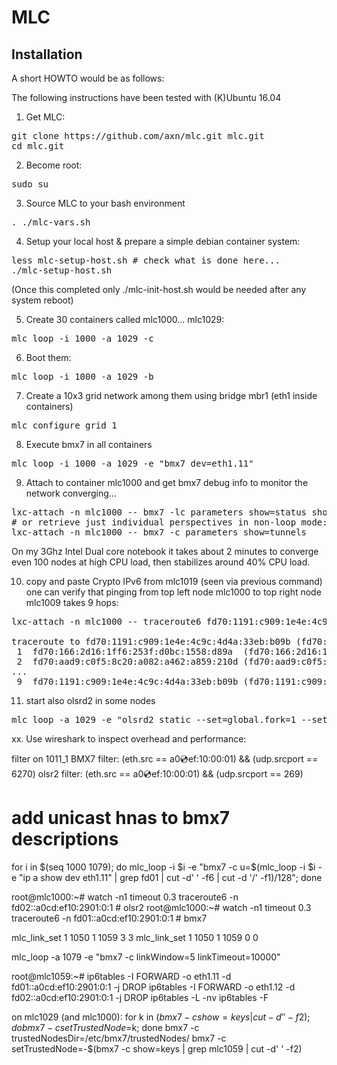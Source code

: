 # MLC

## Installation ##

A short HOWTO would be as follows:

The following instructions have been tested with (K)Ubuntu 16.04


1. Get MLC:
<pre>
git clone https://github.com/axn/mlc.git mlc.git
cd mlc.git
</pre>

2. Become root:
<pre>
sudo su
</pre>

3. Source MLC to your bash environment
<pre>
. ./mlc-vars.sh
</pre>

4. Setup your local host & prepare a simple debian container system:
<pre>
less mlc-setup-host.sh # check what is done here...
./mlc-setup-host.sh
</pre>
(Once this completed only ./mlc-init-host.sh would be needed after any system reboot)

5. Create 30 containers called mlc1000... mlc1029:
<pre>
mlc_loop -i 1000 -a 1029 -c
</pre>

6. Boot them:
<pre>
mlc_loop -i 1000 -a 1029 -b
</pre>

7. Create a 10x3 grid network among them using bridge mbr1 (eth1 inside containers)
<pre>
mlc_configure_grid 1
</pre>

8. Execute bmx7 in all containers
<pre>
mlc_loop -i 1000 -a 1029 -e "bmx7 dev=eth1.11"
</pre>

9. Attach to container mlc1000 and get bmx7 debug info to monitor the network converging...
<pre>
lxc-attach -n mlc1000 -- bmx7 -lc parameters show=status show=interfaces show=links show=originators
# or retrieve just individual perspectives in non-loop mode:
lxc-attach -n mlc1000 -- bmx7 -c parameters show=tunnels
</pre>
On my 3Ghz Intel Dual core notebook it takes about 2 minutes to converge
even 100 nodes at high CPU load, then stabilizes around 40% CPU load.

10. copy and paste Crypto IPv6 from mlc1019 (seen via previous command) one can
verify that pinging from top left node mlc1000 to top right node mlc1009
takes 9 hops:

<pre>
lxc-attach -n mlc1000 -- traceroute6 fd70:1191:c909:1e4e:4c9c:4d4a:33eb:b09b

traceroute to fd70:1191:c909:1e4e:4c9c:4d4a:33eb:b09b (fd70:1191:c909:1e4e:4c9c:4d4a:33eb:b09b), 30 hops max, 80 byte packets 
 1  fd70:166:2d16:1ff6:253f:d0bc:1558:d89a  (fd70:166:2d16:1ff6:253f:d0bc:1558:d89a)  0.110 ms  0.048 ms  0.046 ms
 2  fd70:aad9:c0f5:8c20:a082:a462:a859:210d (fd70:aad9:c0f5:8c20:a082:a462:a859:210d)  0.068 ms  0.051 ms  0.051 ms
...
 9  fd70:1191:c909:1e4e:4c9c:4d4a:33eb:b09b (fd70:1191:c909:1e4e:4c9c:4d4a:33eb:b09b)  0.084 ms  0.067 ms  0.060 ms
</pre>




11. start also olsrd2 in some nodes

<pre>
mlc_loop -a 1029 -e "olsrd2_static --set=global.fork=1 --set=interface.multicast_v4=- eth1.12"
</pre>




xx. Use wireshark to inspect overhead and performance:

filter on 1011_1
BMX7  filter: (eth.src == a0:cd:ef:10:00:01) && (udp.srcport == 6270)
olsr2 filter: (eth.src == a0:cd:ef:10:00:01) && (udp.srcport == 269)

# add unicast hnas to bmx7 descriptions
for i in $(seq 1000 1079); do mlc_loop -i $i -e "bmx7 -c u=$(mlc_loop -i $i -e "ip a show dev eth1.11" | grep fd01 | cut -d' ' -f6 | cut -d '/' -f1)/128"; done

root@mlc1000:~# watch -n1 timeout 0.3 traceroute6 -n fd02::a0cd:ef10:2901:0:1 # olsr2
root@mlc1000:~# watch -n1 timeout 0.3 traceroute6 -n fd01::a0cd:ef10:2901:0:1 # bmx7

mlc_link_set 1 1050 1 1059 3 3
mlc_link_set 1 1050 1 1059 0 0

mlc_loop -a 1079 -e "bmx7 -c linkWindow=5 linkTimeout=10000"


root@mlc1059:~#
ip6tables -I FORWARD -o eth1.11 -d fd01::a0cd:ef10:2901:0:1 -j DROP
ip6tables -I FORWARD -o eth1.12 -d fd02::a0cd:ef10:2901:0:1 -j DROP
ip6tables -L -nv
ip6tables -F


on mlc1029 (and mlc1000):
for k in $(bmx7 -c show=keys | cut -d' ' -f2); do bmx7 -c setTrustedNode=$k; done
bmx7 -c trustedNodesDir=/etc/bmx7/trustedNodes/
bmx7 -c setTrustedNode=-$(bmx7 -c show=keys | grep mlc1059 | cut -d' ' -f2)


   



